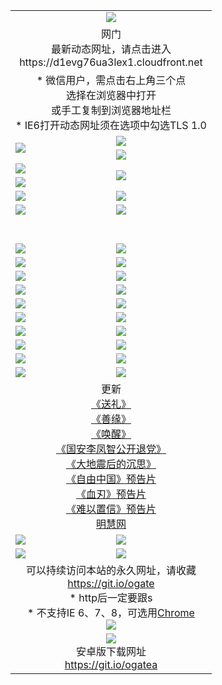 ﻿<table>
  <tr></tr>
  <tr><td colspan=2 align=center><img src="https://cloud.githubusercontent.com/assets/11880933/13434984/f430fae2-e012-11e5-814f-c2df1e82b247.jpg" /></td></tr>
  <tr><td colspan=2 align=center>网门<br>最新动态网址，请点击进入
<br>https://d1evg76ua3lex1.cloudfront.net
    </td>
  </tr>
  <tr>
    <td colspan=2 align=center>* 微信用户，需点击右上角三个点<br>选择在浏览器中打开<br>或手工复制到浏览器地址栏
    <br>* IE6打开动态网址须在选项中勾选TLS 1.0</td>
  </tr>
  <tr>
    <td rowspan=2><a href="https://d1evg76ua3lex1.cloudfront.net/ogUP.aspx?name=11DKC.mp4&list=11DKC" target="_blank"><img src="https://d1evg76ua3lex1.cloudfront.net/Up/11DKC1.jpg" /></a></td> 
    <td><div><a href="https://d1evg76ua3lex1.cloudfront.net/ogUP.aspx?name=LRWS.mp4&list=LRWS" target="_blank"><img src="https://d1evg76ua3lex1.cloudfront.net/Up/LRWS.jpg" /></a></td>
   </tr>
  <tr>
    <td><a href="https://d1evg76ua3lex1.cloudfront.net/ogNiceVedio.aspx" target="_blank"><img src="https://d1evg76ua3lex1.cloudfront.net/Up/11TGKDY.jpg" /></a></td>
  </tr>
  <tr>
    <td><a href="https://d1evg76ua3lex1.cloudfront.net/ogUP.aspx?name=JQR.mp4&count=2" target="_blank"><img src="https://d1evg76ua3lex1.cloudfront.net/Up/JQR.jpg" /></a></td>   
    <td rowspan=2><a href="https://d1evg76ua3lex1.cloudfront.net/ogUP.aspx?name=JP.mp4&count=9" target="_blank"><img src="https://d1evg76ua3lex1.cloudfront.net/Up/JP.jpg" /></td>
  </tr>
  <tr>
    <td><a href="https://d1evg76ua3lex1.cloudfront.net/ogUP.aspx?name=WH.mp4" target="_blank"><img src="https://d1evg76ua3lex1.cloudfront.net/Up/WH.jpg" /></a></td>
  </tr>
  <tr>
    <td><a href="https://d1evg76ua3lex1.cloudfront.net/ogUP.aspx?name=SSZJ.mp4&list=SSZJ" target="_blank"><img src="https://d1evg76ua3lex1.cloudfront.net/Up/SSZJ.jpg" /></a></td>
    <td><a href="https://d1evg76ua3lex1.cloudfront.net/ogUP.aspx?name=1XQK.mp4&count=13" target="_blank"><img src="https://d1evg76ua3lex1.cloudfront.net/Up/1XQK.jpg" /></a</td>
  </tr>
  <tr>
    <td><a href="https://d1evg76ua3lex1.cloudfront.net/ogUP.aspx?name=ZY.mp4&count=2015|16" target="_blank"><img src="https://d1evg76ua3lex1.cloudfront.net/Up/ZY.jpg" /></a</td>
    <td><a href="https://d1evg76ua3lex1.cloudfront.net/ogUP.aspx?name=XTFY.mp4&count=B|2,A|24" target="_blank"><img src="https://d1evg76ua3lex1.cloudfront.net/Up/XTFY.jpg" /></a></td>
  </tr>
  <tr height="40">
  </tr>
  <tr>
    <td><a href="https://d1evg76ua3lex1.cloudfront.net/ogUP.aspx?name=4SQQ.mp4&list=4SQQ" target="_blank"><img src="https://d1evg76ua3lex1.cloudfront.net/Up/4SQQ0.jpg"/></a></td>
    <td><a href="https://d1evg76ua3lex1.cloudfront.net/ogUP.aspx?name=4SHQ.mp4&list=4SHQ" target="_blank"><img src="https://d1evg76ua3lex1.cloudfront.net/Up/4SHQ0.jpg"/></a></td>
  </tr>
  <tr>
    <td><a href="https://d1evg76ua3lex1.cloudfront.net/ogUP.aspx?name=4SZG.mp4&list=4SZG" target="_blank"><img src="https://d1evg76ua3lex1.cloudfront.net/Up/4SZG0.jpg"/></a></td>
    <td><a href="https://d1evg76ua3lex1.cloudfront.net/ogUP.aspx?name=4SDJ.mp4&list=4SDJ" target="_blank"><img src="https://d1evg76ua3lex1.cloudfront.net/Up/4SDJ0.jpg"/></a></td>
  </tr>
  <tr>
    <td><a href="https://d1evg76ua3lex1.cloudfront.net/ogUP.aspx?name=4SGX.mp4&list=4SGX" target="_blank"><img src="https://d1evg76ua3lex1.cloudfront.net/Up/4SGX0.jpg"/></a></td>
    <td><a href="https://d1evg76ua3lex1.cloudfront.net/ogUP.aspx?name=4SHD.mp4&list=4SHD" target="_blank"><img src="https://d1evg76ua3lex1.cloudfront.net/Up/4SHD0.jpg"/></a></td>
  </tr>
  <tr>
    <td><a href="https://d1evg76ua3lex1.cloudfront.net/ogUP.aspx?name=4CTX.mp4&list=4CTX" target="_blank"><img src="https://d1evg76ua3lex1.cloudfront.net/Up/4CTX0.jpg"/></a></td>
    <td><a href="https://d1evg76ua3lex1.cloudfront.net/ogUP.aspx?name=4CWZ.mp4&list=4CWZ" target="_blank"><img src="https://d1evg76ua3lex1.cloudfront.net/Up/4CWZ0.jpg"/></a></td>
  </tr>
  <tr>
    <td><a href="https://d1evg76ua3lex1.cloudfront.net/onUP.aspx?name=https://d1lqqjldbsh7xo.cloudfront.net/" target="_blank"><img src="https://d1evg76ua3lex1.cloudfront.net/Up/0DTW.jpg"/></a></td>
    <td><a href="https://d1evg76ua3lex1.cloudfront.net/onUP.aspx?name=https://d240ns8up8earz.cloudfront.net/acenter/" target="_blank"><img src="https://d1evg76ua3lex1.cloudfront.net/Up/0TDW.jpg" /></a></td>
  </tr>
  <tr>
    <td><a href="https://d1evg76ua3lex1.cloudfront.net/onUP.aspx?name=https://d4508d6vomz2p.cloudfront.net/gb/nsc413.htm" target="_blank"><img src="https://d1evg76ua3lex1.cloudfront.net/Up/0DJY.jpg" /></a></td>
    <td><a href="https://d1evg76ua3lex1.cloudfront.net/onUP.aspx?name=https://dilo7bqpjb57y.cloudfront.net/xtr/gb/prog204.html" target="_blank"><img src="https://d1evg76ua3lex1.cloudfront.net/Up/0XTR.jpg" /></a></td>
  </tr>
  <tr>
    <td><a href="https://d1evg76ua3lex1.cloudfront.net/onUP.aspx?name=https://d3aj00iefsmfgc.cloudfront.net/" target="_blank"><img src="https://d1evg76ua3lex1.cloudfront.net/Up/0MHW.jpg" /></a></td>
    <td><a href="https://d1evg76ua3lex1.cloudfront.net/onUP.aspx?name=https://d20wz7qt14x5d2.cloudfront.net/" target="_blank"><img src="https://d1evg76ua3lex1.cloudfront.net/Up/0ZJW.jpg" /></a></td>
  </tr>
  <tr>
    <td><a href="https://d1evg76ua3lex1.cloudfront.net/ogUP.aspx?name=0FG.zip" target="_blank"><img src="https://d1evg76ua3lex1.cloudfront.net/Up/0FG.jpg" /></a></td>
    <td><a href="https://d1evg76ua3lex1.cloudfront.net/ogUP.aspx?name=0FGA.apk" target="_blank"><img src="https://d1evg76ua3lex1.cloudfront.net/Up/0FGA.jpg" /></a></td>
  </tr>
  <tr>
    <td><a href="https://d1evg76ua3lex1.cloudfront.net/ogUP.aspx?name=0U.zip" target="_blank"><img src="https://d1evg76ua3lex1.cloudfront.net/Up/0U.jpg" /></a></td>
    <td><a href="https://d1evg76ua3lex1.cloudfront.net/ogUP.aspx?name=0UA.apk" target="_blank"><img src="https://d1evg76ua3lex1.cloudfront.net/Up/0UA.jpg" /></a></td>
  </tr>
  <tr>
    <td><a href="https://d1evg76ua3lex1.cloudfront.net/ogUP.aspx?name=0iPPOTV.zip" target="_blank"><img src="https://d1evg76ua3lex1.cloudfront.net/Up/0iPPOTV.jpg" /></a></td>
    <td><a href="https://d1evg76ua3lex1.cloudfront.net/ogUP.aspx?name=0iNTD.apk" target="_blank"><img src="https://d1evg76ua3lex1.cloudfront.net/Up/0iNTD.jpg" /></a></td>
  </tr>
  <tr>
    <td colspan=2 align=center>更新<br>
      <a href="https://d1evg76ua3lex1.cloudfront.net/ogUP.aspx?name=4ESL.mp4" target="_blank">《送礼》</a><br>
      <a href="https://d1evg76ua3lex1.cloudfront.net/ogUP.aspx?name=4ESY.mp4" target="_blank">《善缘》</a><br>
      <a href="https://d1evg76ua3lex1.cloudfront.net/ogUP.aspx?name=4EHX.mp4" target="_blank">《唤醒》</a><br>
      <a href="https://d1evg76ua3lex1.cloudfront.net/ogUP.aspx?name=4LFZ.mp4" target="_blank">《国安李凤智公开退党》</a><br>
      <a href="https://d1evg76ua3lex1.cloudfront.net/ogUP.aspx?name=4DDZHDCS.mp4" target="_blank">《大地震后的沉思》</a><br>
      <a href="https://d1evg76ua3lex1.cloudfront.net/ogUP.aspx?name=11ZYZG0.mp4" target="_blank">《自由中国》预告片</a><br>
      <a href="https://d1evg76ua3lex1.cloudfront.net/ogUP.aspx?name=11XR.mp4" target="_blank">《血刃》预告片</a><br>
      <a href="https://d1evg76ua3lex1.cloudfront.net/ogUP.aspx?name=11NYZX.mp4&count=2" target="_blank">《难以置信》预告片</a><br>
      <a href="https://d1evg76ua3lex1.cloudfront.net/onUP.aspx?name=https://www.minghui.org/" target="_blank">明慧网</a></td>
    </td>
  </tr>
  <tr>
    <td><a href="https://d1evg76ua3lex1.cloudfront.net/ogNice.aspx" target="_blank"><img src="https://d1evg76ua3lex1.cloudfront.net/Up/0WCYY.jpg" /></a></td>
    <td><a href="https://d1evg76ua3lex1.cloudfront.net/onCO.aspx?ob=600事物&op=增删改&args=WH1~%23类型6新闻%7c%23类型6评论&mode=" target="_blank"><img src="https://d1evg76ua3lex1.cloudfront.net/Up/0WZTT.jpg" /></a></td> 
  </tr>
  <tr>
    <td><a href="https://d1evg76ua3lex1.cloudfront.net/ogDY.aspx" target="_blank"><img src="https://d1evg76ua3lex1.cloudfront.net/Up/0FK.jpg" /></a></td>
    <td><a href="https://d1evg76ua3lex1.cloudfront.net/ogST.aspx" target="_blank"><img src="https://d1evg76ua3lex1.cloudfront.net/Up/0ST.jpg" /></a></td> 
  </tr>
  <tr>
    <td colspan=2 align=center>可以持续访问本站的永久网址，请收藏<br/><a href="https://git.io/ogate" target="_blank">https://git.io/ogate</a><br/>* http后一定要跟s<br/>* 不支持IE 6、7、8，可选用<a href="https://d1evg76ua3lex1.cloudfront.net/ogUP.aspx?name=0ChromePortable.zip">Chrome</a><br/><a href="https://d1evg76ua3lex1.cloudfront.net/Up/0WMGDL2.png" target="_blank"><img src="https://d1evg76ua3lex1.cloudfront.net/Up/0WMGD2.png"/></a></td>
  </tr>
  <tr>
    <td colspan=2 align=center><a href="https://d1evg76ua3lex1.cloudfront.net/ogUP.aspx?name=0oGate.apk" target="_blank"><img src="https://cloud.githubusercontent.com/assets/11880933/13720399/75e143ee-e842-11e5-9f0a-1421f423c80f.jpg" /></a><br>安卓版下载网址<br><a href="https://git.io/ogatea">https://git.io/ogatea</a></td>
  </tr>
  <!--tr>
    <td colspan=2 align=center>可能失效的动态网址
    </td>
  </tr-->
</table>
